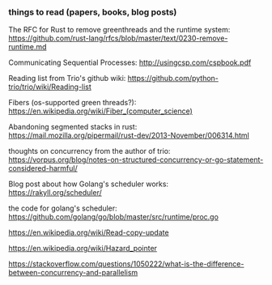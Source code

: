 ### things to read (papers, books, blog posts)

The RFC for Rust to remove greenthreads and the runtime system: https://github.com/rust-lang/rfcs/blob/master/text/0230-remove-runtime.md

Communicating Sequential Processes: http://usingcsp.com/cspbook.pdf

Reading list from Trio's github wiki: https://github.com/python-trio/trio/wiki/Reading-list

Fibers (os-supported green threads?): https://en.wikipedia.org/wiki/Fiber_(computer_science)

Abandoning segmented stacks in rust: https://mail.mozilla.org/pipermail/rust-dev/2013-November/006314.html

thoughts on concurrency from the author of trio: https://vorpus.org/blog/notes-on-structured-concurrency-or-go-statement-considered-harmful/

Blog post about how Golang's scheduler works: https://rakyll.org/scheduler/

the code for golang's scheduler: https://github.com/golang/go/blob/master/src/runtime/proc.go

https://en.wikipedia.org/wiki/Read-copy-update

https://en.wikipedia.org/wiki/Hazard_pointer

https://stackoverflow.com/questions/1050222/what-is-the-difference-between-concurrency-and-parallelism
